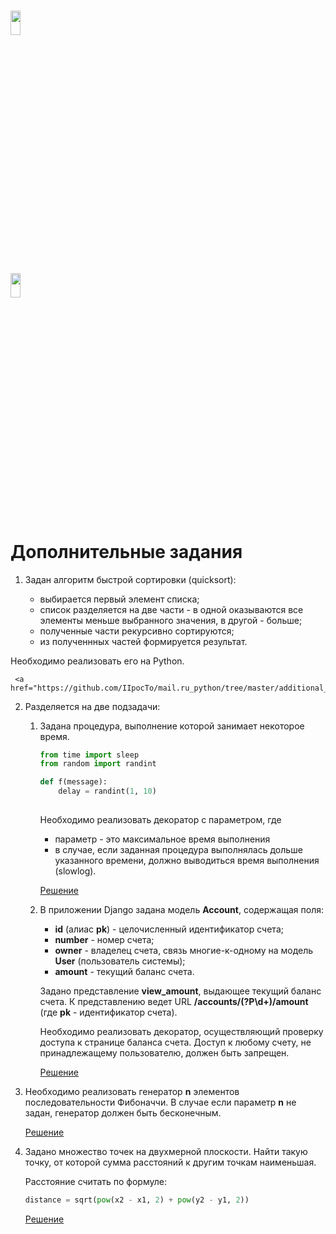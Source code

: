 # <img src="https://worldvectorlogo.com/logos/mail-ru.svg" width="18%" height="10%" alt="" />
## <img src="https://worldvectorlogo.com/logos/python-3.svg" width="18%" height="10%" alt="" />

<h1>Дополнительные задания</h1>

  1. Задан алгоритм быстрой сортировки (quicksort):
     
     - выбирается первый элемент списка;
     - список разделяется на две части - в одной оказываются все элементы меньше выбранного значения, в другой - больше;
     - полученные части рекурсивно сортируются;
     - из полученнных частей формируется результат.
     
   Необходимо реализовать его на Python.
        
     <a href="https://github.com/IIpocTo/mail.ru_python/tree/master/additional_tasks/task_1">Решение</a>
        
  2. Разделяется на две подзадачи:
     
     1. Задана процедура, выполнение которой занимает некоторое время.
     
         ```python
         from time import sleep
         from random import randint

         def f(message):
             delay = randint(1, 10)
                
         ```
     
        Необходимо реализовать декоратор с параметром, где
         
        - параметр - это максимальное время выполнения
        - в случае, если заданная процедура выполнялась дольше указанного времени, должно выводиться время выполнения (slowlog).
     
        <a href="https://github.com/IIpocTo/mail.ru_python/tree/master/additional_tasks/task_2_1">Решение</a> 
     
     2. В приложении Django задана модель **Account**, содержащая поля:
           
         - **id** (алиас **pk**) - целочисленный идентификатор счета;
         - **number** - номер счета;
         - **owner** - владелец счета, связь многие-к-одному на модель **User** (пользователь системы);
         - **amount** - текущий баланс счета.
         
        Задано представление **view_amount**, выдающее текущий баланс счета. К представлению 
        ведет URL **/accounts/(?P<pk>\d+)/amount** (где **pk** - идентификатор счета).
         
        Необходимо реализовать декоратор, осуществляющий проверку доступа к странице баланса счета.
        Доступ к любому счету, не принадлежащему пользователю, должен быть запрещен.
         
        <a href="https://github.com/IIpocTo/mail.ru_python/tree/master/additional_tasks/task_2_2">Решение</a> 
         
  3. Необходимо реализовать генератор **n** элементов последовательности Фибоначчи.
     В случае если параметр **n** не задан, генератор должен быть бесконечным.
     
     <a href="https://github.com/IIpocTo/mail.ru_python/tree/master/additional_tasks/task_3">Решение</a> 
     
  4. Задано множество точек на двухмерной плоскости. Найти такую точку, от которой сумма расстояний к другим точкам наименьшая.
  
     Расстояние считать по формуле:
     
     ```python
     distance = sqrt(pow(x2 - x1, 2) + pow(y2 - y1, 2))   
     ```
     
     <a href="https://github.com/IIpocTo/mail.ru_python/tree/master/additional_tasks/task_4">Решение</a> 
